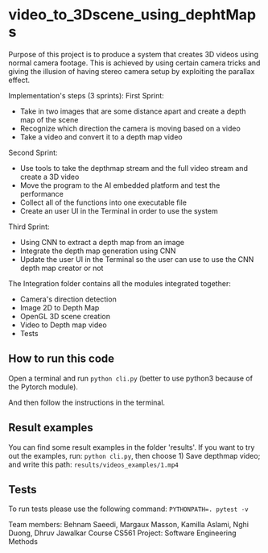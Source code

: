 # video_to_3Dscene_using_dephtMaps
Purpose of this project is to produce a system that creates 3D videos using normal camera footage.
This is achieved by using certain camera tricks and giving the illusion of having stereo camera setup by exploiting the parallax effect. 

Implementation's steps (3 sprints): 
First Sprint:
- Take in two images that are some distance apart and create a depth map of the scene
- Recognize which direction the camera is moving based on a video
- Take a video and convert it to a depth map video

Second Sprint:
- Use tools to take the depthmap stream and the full video stream and create a 3D video
- Move the program to the AI embedded platform and test the performance
- Collect all of the functions into one executable file 
- Create an user UI in the Terminal in order to use the system

Third Sprint:
- Using CNN to extract a depth map from an image
- Integrate the depth map generation using CNN
- Update the user UI in the Terminal so the user can use to use the CNN depth map creator or not

The Integration folder contains all the modules integrated together: 
- Camera's direction detection 
- Image 2D to Depth Map
- OpenGL 3D scene creation
- Video to Depth map video
- Tests

## How to run this code

Open a terminal and run `python cli.py` (better to use python3 because of the Pytorch module).

And then follow the instructions in the terminal.

## Result examples

You can find some result examples in the folder 'results'. 
If you want to try out the examples, run: 
`python cli.py`, then choose 1) Save depthmap video; and write this path: `results/videos_examples/1.mp4`

## Tests

To run tests please use the following command:
`PYTHONPATH=. pytest -v`



Team members: Behnam Saeedi, Margaux Masson, Kamilla Aslami, Nghi Duong, Dhruv Jawalkar
Course CS561 Project: Software Engineering Methods